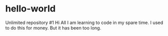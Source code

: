 # hello-world
Unlimited repository #1
Hi All I am learning to code in my spare time. I used to do this for money.  But it has been too long. 
